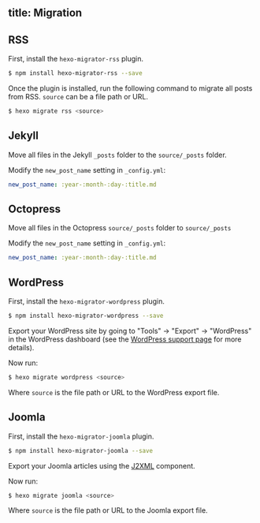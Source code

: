 title: Migration
---
## RSS

First, install the `hexo-migrator-rss` plugin.

``` bash
$ npm install hexo-migrator-rss --save
```

Once the plugin is installed, run the following command to migrate all posts from RSS. `source` can be a file path or URL.

``` bash
$ hexo migrate rss <source>
```

## Jekyll

Move all files in the Jekyll `_posts` folder to the `source/_posts` folder.

Modify the `new_post_name` setting in `_config.yml`:

``` yaml
new_post_name: :year-:month-:day-:title.md
```

## Octopress

Move all files in the Octopress `source/_posts` folder to `source/_posts` 

Modify the `new_post_name` setting in `_config.yml`:

``` yaml
new_post_name: :year-:month-:day-:title.md
```

## WordPress

First, install the `hexo-migrator-wordpress` plugin.

``` bash
$ npm install hexo-migrator-wordpress --save
```

Export your WordPress site by going to "Tools" → "Export" → "WordPress" in the WordPress dashboard (see the [WordPress support page](http://en.support.wordpress.com/export/) for more details).

Now run:

``` bash
$ hexo migrate wordpress <source>
```

Where `source` is the file path or URL to the WordPress export file.

## Joomla

First, install the `hexo-migrator-joomla` plugin.

```bash
$ npm install hexo-migrator-joomla --save
```

Export your Joomla articles using the [J2XML](http://extensions.joomla.org/extensions/migration-a-conversion/data-import-a-export/12816?qh=YToxOntpOjA7czo1OiJqMnhtbCI7fQ%3D%3D) component.

Now run:

```bash
$ hexo migrate joomla <source>
```

Where `source` is the file path or URL to the Joomla export file.
